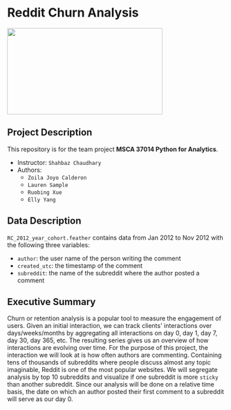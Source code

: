 # Reddit Churn Analysis

<img src='https://www.adweek.com/wp-content/uploads/2019/10/Reddit-Logo-Horizontal.png.webp' width='359' height='200'>

## Project Description
This repository is for the team project **MSCA 37014 Python for Analytics**.
* Instructor: `Shahbaz Chaudhary`
* Authors: 
  * `Zoila Joyo Calderon`
  * `Lauren Sample`
  * `Ruobing Xue`
  * `Elly Yang`

## Data Description
`RC_2012_year_cohort.feather` contains data from Jan 2012 to Nov 2012 with the following three variables:
* `author`: the user name of the person writing the comment
* `created_utc`: the timestamp of the comment
* `subreddit`: the name of the subreddit where the author posted a comment

## Executive Summary
Churn or retention analysis is a popular tool to measure the engagement of users. Given an initial interaction, we can track clients' interactions over days/weeks/months by aggregating all interactions on day 0, day 1, day 7, day 30, day 365, etc. The resulting series gives us an overview of how interactions are evolving over time. For the purpose of this project, the interaction we will look at is how often authors are commenting. Containing tens of thousands of subreddits where people discuss almost any topic imaginable, Reddit is one of the most popular websites. We will segregate analysis by top 10 subreddits and visualize if one subreddit is more `sticky` than another subreddit. Since our analysis will be done on a relative time basis, the date on which an author posted their first comment to a subreddit will serve as our day 0.
